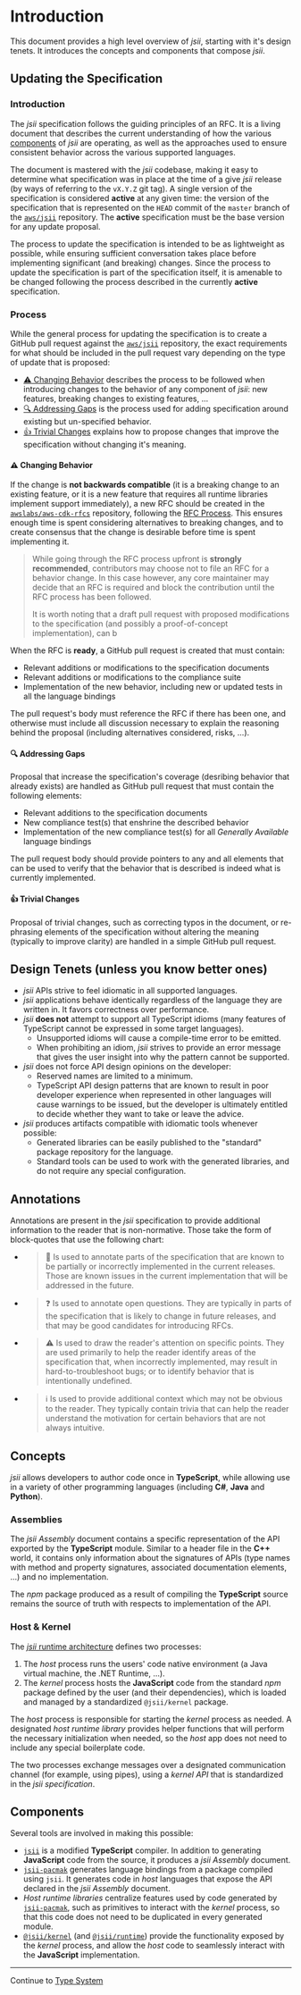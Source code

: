 # Introduction

This document provides a high level overview of *jsii*, starting with it's
design tenets. It introduces the concepts and components that compose *jsii*.


## Updating the Specification

### Introduction

The *jsii* specification follows the guiding principles of an RFC. It is a
living document that describes the current understanding of how the various
[components](#components) of *jsii* are operating, as well as the approaches
used to ensure consistent behavior across the various supported languages.

The document is mastered with the *jsii* codebase, making it easy to determine
what specification was in place at the time of a give *jsii* release (by ways of
referring to the `vX.Y.Z` git tag). A single version of the specification is
considered **active** at any given time: the version of the specification that
is represented on the `HEAD` commit of the `master` branch of the [`aws/jsii`]
repository. The **active** specification must be the base version for any update
proposal.

[`aws/jsii`]: https://github.com/aws/jsii

The process to update the specification is intended to be as lightweight as
possible, while ensuring sufficient conversation takes place before implementing
significant (and breaking) changes. Since the process to update the
specification is part of the specification itself, it is amenable to be changed
following the process described in the currently **active** specification.

### Process

While the general process for updating the specification is to create a GitHub
pull request against the [`aws/jsii`] repository, the exact requirements for
what should be included in the pull request vary depending on the type of update
that is proposed:

- [:warning: Changing Behavior](#new-behavior) describes the process to be
  followed when introducing changes to the behavior of any component of *jsii*:
  new features, breaking changes to existing features, ...
- [:mag: Addressing Gaps](#addressing-gaps) is the process used for adding
  specification around existing but un-specified behavior.
- [:thumbsup: Trivial Changes](#trivial) explains how to propose changes that
  improve the specification without changing it's meaning.

#### <a id="new-behavior"/> :warning: Changing Behavior

If the change is **not backwards compatible** (it is a breaking change to an
existing feature, or it is a new feature that requires all runtime libraries
implement support immediately), a new RFC should be created in the
[`awslabs/aws-cdk-rfcs`] repository, following the [RFC Process]. This ensures
enough time is spent considering alternatives to breaking changes, and to create
consensus that the change is desirable before time is spent implementing it.

[`awslabs/aws-cdk-rfcs`]: https://github.com/awslabs/aws-cdk-rfcs
[RFC Process]: https://github.com/aws/aws-cdk-rfcs#what-the-process-is

> While going through the RFC process upfront is **strongly recommended**,
> contributors may choose not to file an RFC for a behavior change. In this case
> however, any core maintainer may decide that an RFC is required and block the
> contribution until the RFC process has been followed.
>
> It is worth noting that a draft pull request with proposed modifications to
> the specification (and possibly a proof-of-concept implementation), can b

When the RFC is **ready**, a GitHub pull request is created that must contain:

- Relevant additions or modifications to the specification documents
- Relevant additions or modifications to the compliance suite
- Implementation of the new behavior, including new or updated tests in all the
  language bindings

The pull request's body must reference the RFC if there has been one, and
otherwise must include all discussion necessary to explain the reasoning behind
the proposal (including alternatives considered, risks, ...).

#### <a id="addressing-gaps"/> :mag: Addressing Gaps

Proposal that increase the specification's coverage (desribing behavior that
already exists) are handled as GitHub pull request that must contain the
following elements:

- Relevant additions to the specification documents
- New compliance test(s) that enshrine the described behavior
- Implementation of the new compliance test(s) for all *Generally Available*
  language bindings

The pull request body should provide pointers to any and all elements that can
be used to verify that the behavior that is described is indeed what is
currently implemented.

#### <a id="trivial"/> :thumbsup: Trivial Changes

Proposal of trivial changes, such as correcting typos in the document, or
re-phrasing elements of the specification without altering the meaning
(typically to improve clarity) are handled in a simple GitHub pull request.


## Design Tenets (unless you know better ones)

* *jsii* APIs strive to feel idiomatic in all supported languages.
* *jsii* applications behave identically regardless of the language they are
  written in. It favors correctness over performance.
* *jsii* **does not** attempt to support all TypeScript idioms (many features of
  TypeScript cannot be expressed in some target languages).
  * Unsupported idioms will cause a compile-time error to be emitted.
  * When prohibiting an idiom, *jsii* strives to provide an error message that
    gives the user insight into why the pattern cannot be supported.
* *jsii* does not force API design opinions on the developer:
  * Reserved names are limited to a minimum.
  * TypeScript API design patterns that are known to result in poor developer
    experience when represented in other languages will cause warnings to be
    issued, but the developer is ultimately entitled to decide whether they want
    to take or leave the advice.
* *jsii* produces artifacts compatible with idiomatic tools whenever possible:
  * Generated libraries can be easily published to the "standard" package
    repository for the language.
  * Standard tools can be used to work with the generated libraries, and do not
    require any special configuration.


## Annotations

Annotations are present in the *jsii* specification to provide additional
information to the reader that is non-normative. Those take the form of
block-quotes that use the following chart:

- > :construction: Is used to annotate parts of the specification that are known
  > to be partially or incorrectly implemented in the current releases. Those
  > are known issues in the current implementation that will be addressed in the
  > future.

- > :question: Is used to annotate open questions. They are typically in parts
  > of the specification that is likely to change in future releases, and that
  > may be good candidates for introducing RFCs.

- > :warning: Is used to draw the reader's attention on specific points. They
  > are used primarily to help the reader identify areas of the specification
  > that, when incorrectly implemented, may result in hard-to-troubleshoot bugs;
  > or to identify behavior that is intentionally undefined.

- > :information_source: Is used to provide additional context which may not be
  > obvious to the reader. They typically contain trivia that can help the
  > reader understand the motivation for certain behaviors that are not always
  > intuitive.

## Concepts

*jsii* allows developers to author code once in **TypeScript**, while allowing
use in a variety of other programming languages (including **C#**, **Java** and
**Python**).

### Assemblies

The *jsii Assembly* document contains a specific representation of the API
exported by the **TypeScript** module. Similar to a header file in the **C++**
world, it contains only information about the signatures of APIs (type names
with method and property signatures, associated documentation elements, ...) and
no implementation.

The *npm* package produced as a result of compiling the **TypeScript** source
remains the source of truth with respects to implementation of the API.

### Host & Kernel

The [*jsii* runtime architecture] defines two processes:

1. The *host* process runs the users' code native environment (a Java virtual
   machine, the .NET Runtime, ...).
2. The *kernel* process hosts the **JavaScript** code from the standard *npm*
   package defined by the user (and their dependencies), which is loaded and
   managed by a standardized `@jsii/kernel` package.

The *host* process is responsible for starting the *kernel* process as needed. A
designated *host runtime library* provides helper functions that will perform
the necessary initialization when needed, so the *host* app does not need to
include any special boilerplate code.

The two processes exchange messages over a designated communication channel (for
example, using pipes), using a *kernel API* that is standardized in the *jsii
specification*.

[*jsii* runtime architecture]: ../runtime-architecture.md


## Components

Several tools are involved in making this possible:

* [`jsii`] is a modified **TypeScript** compiler. In addition to generating
  **JavaScript** code from the source, it produces a *jsii Assembly* document.
* [`jsii-pacmak`] generates language bindings from a package compiled using
  `jsii`. It generates code in *host* languages that expose the API declared in
  the *jsii Assembly* document.
* *Host runtime libraries* centralize features used by code generated by
  [`jsii-pacmak`], such as primitives to interact with the *kernel* process, so
  that this code does not need to be duplicated in every generated module.
* [`@jsii/kernel`] (and [`@jsii/runtime`]) provide the functionality exposed by
  the *kernel* process, and allow the *host* code to seamlessly interact with
  the **JavaScript** implementation.

[`jsii`]: ../../../packages/jsii
[`jsii-pacmak`]: ../../../packages/jsii-pacmak
[`@jsii/kernel`]: ../../../packages/@jsii/kernel
[`@jsii/runtime`]: ../../../packages/@jsii/runtime

--------------------------------------------------------------------------------

Continue to [Type System](./2-type-system.md)
